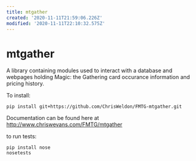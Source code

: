 ```yaml
---
title: mtgather
created: '2020-11-11T21:59:06.226Z'
modified: '2020-11-11T22:10:32.575Z'
---
```


# mtgather

A library containing modules used to interact with a database and webpages holding Magic: the Gathering card occurance information and pricing history.

To install:
```
pip install git+https://github.com/ChrisWeldon/FMTG-mtgather.git
```

Documentation can be found here at http://www.chriswevans.com/FMTG/mtgather

to run tests:
```
pip install nose
nosetests
```
